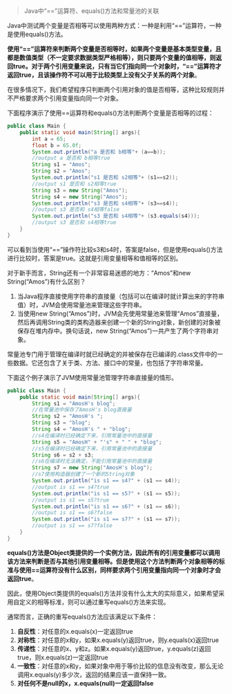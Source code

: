 >Java中“==”运算符、equals()方法和常量池的关联

Java中测试两个变量是否相等可以使用两种方式：一种是利用“==”运算符，一种是使用equals()方法。

**使用“\=\=”运算符来判断两个变量是否相等时，如果两个变量是基本类型变量，且都是数值类型（不一定要求数据类型严格相等），则只要两个变量的值相等，则返回true。对于两个引用变量来说，只有当它们指向同一个对象时，“==”运算符才返回true，且该操作符不可以用于比较类型上没有父子关系的两个对象**。

在很多情况下，我们希望程序只判断两个引用对象的值是否相等，这种比较规则并不严格要求两个引用变量指向同一个对象。

下面程序演示了使用==运算符和equals()方法判断两个变量是否相等的过程：

```java
public class Main {
    public static void main(String[] args){
    	int a = 65;
    	float b = 65.0f;
    	System.out.println("a 是否和 b相等"+ (a==b));
    	//output a 是否和 b相等true
    	String s1 = "Amos";
    	String s2 = "Amos";
    	System.out.println("s1 是否和 s2相等"+ (s1==s2));
    	//output s1 是否和 s2相等true
    	String s3 = new String("Amos");
    	String s4 = new String("Amos");
    	System.out.println("s3 是否和 s4相等"+ (s3==s4));
    	//output s3 是否和 s4相等false
    	System.out.println("s3 是否和 s4相等"+ (s3.equals(s4)));
    	//output s3 是否和 s4相等true
    }
}
```

可以看到当使用“==”操作符比较s3和s4时，答案是false，但是使用equals()方法进行比较时，答案是true。这就是引用变量相等和值相等的区别。

对于新手而言，String还有一个非常容易迷惑的地方：“Amos”和new  String(“Amos”)有什么区别？

1. 当Java程序直接使用字符串的直接量（包括可以在编译时就计算出来的字符串值）时，JVM会使用常量池来管理这些字符串。
2. 当使用new  String(“Amos”)时，JVM会先使用常量池来管理“Amos”直接量，然后再调用String类的类构造器来创建一个新的String对象，新创建的对象被保存在堆内存中。换句话说，new  String(“Amos”)一共产生了两个字符串对象。
    
常量池专门用于管理在编译时就已经确定的并被保存在已编译的.class文件中的一些数据。它还包含了关于类、方法、接口中的常量，也包括了字符串常量。

下面这个例子演示了JVM使用常量池管理字符串直接量的情形。
```java
public class Main {
    public static void main(String[] args){
    	String s1 = "AmosH's blog";
    	//在常量池中保存了AmosH's blog直接量
    	String s2 = "AmosH's ";
    	String s3 = "blog";
    	String s4 = "AmosH's " + "blog";
    	//s4在编译时已经确定下来，引用常量池中的直接量
    	String s5 = "AmosH" + "'s" + " " + "blog";
    	//s5在编译时已经确定下来，引用常量池中的直接量
    	String s6 = s2 + s3;
    	//s6在编译时无法确定，不能引用常量池中的直接量
    	String s7 = new String("AmosH's blog");
    	//s7使用构造器创建了一个新的String对象
    	System.out.println("is s1 == s4?" + (s1 == s4));
    	//output is s1 == s4?true
    	System.out.println("is s1 == s5?" + (s1 == s5));
    	//output is s1 == s5?true
    	System.out.println("is s1 == s6?" + (s1 == s6));
    	//output is s1 == s6?false
    	System.out.println("is s1 == s7?" + (s1 == s7));
    	//output is s1 == s7?false
    }
}
```
**equals()方法是Object类提供的一个实例方法，因此所有的引用变量都可以调用该方法来判断是否与其他引用变量相等。但是使用这个方法判断两个对象相等的标准与使用==运算符没有什么区别，同样要求两个引用变量指向同一个对象时才会返回true**。

因此，使用Object类提供的equals()方法并没有什么太大的实际意义，如果希望采用自定义的相等标准，则可以通过重写equals()方法来实现。

通常而言，正确的重写equals()方法应该满足以下条件：

1. **自反性**：对任意的x.equals(x)一定返回true
2. **对称性**：对任意的x和y，如果x.equals(y)返回true，则y.equals(x)返回true
3. **传递性**：对任意的x、y和z。如果x.equals(y)返回true，y.equals(z)返回true，则x.equals(z)一定返回true
4. **一致性**：对任意的x和y，如果对象中用于等价比较的信息没有改变，那么无论调用x.equals(y)多少次，返回的结果应该一直保持一致。
5. **对任何不是null的x，x.equals(null)一定返回false**
    